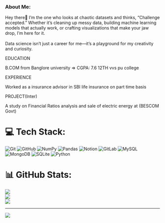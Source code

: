 ### About Me:
Hey there👋 
I’m the one who looks at chaotic datasets and thinks, “Challenge accepted.” Whether it’s cleaning up messy data, building machine learning models that actually work, or crafting visualizations that make your jaw drop, I’m here for it.<br><br>Data science isn’t just a career for me—it’s a playground for my creativity and curiosity.

EDUCATION 

B.COM from Banglore university  =>  CGPA: 7.6
12TH vvs pu college

EXPERIENCE

  Worked as a insurance advisor in SBI life insurance on part time basis

PROJECT(Inter)

   A study on Financial Ratios analysis and sale of electric energy at (BESCOM Govt)
  

# 💻 Tech Stack:
![Git](https://img.shields.io/badge/git-%23F05033.svg?style=for-the-badge&logo=git&logoColor=white) ![GitHub](https://img.shields.io/badge/github-%23121011.svg?style=for-the-badge&logo=github&logoColor=white) ![NumPy](https://img.shields.io/badge/numpy-%23013243.svg?style=for-the-badge&logo=numpy&logoColor=white) ![Pandas](https://img.shields.io/badge/pandas-%23150458.svg?style=for-the-badge&logo=pandas&logoColor=white) ![Notion](https://img.shields.io/badge/Notion-%23000000.svg?style=for-the-badge&logo=notion&logoColor=white) ![GitLab](https://img.shields.io/badge/gitlab-%23181717.svg?style=for-the-badge&logo=gitlab&logoColor=white) ![MySQL](https://img.shields.io/badge/mysql-4479A1.svg?style=for-the-badge&logo=mysql&logoColor=white) ![MongoDB](https://img.shields.io/badge/MongoDB-%234ea94b.svg?style=for-the-badge&logo=mongodb&logoColor=white) ![SQLite](https://img.shields.io/badge/sqlite-%2307405e.svg?style=for-the-badge&logo=sqlite&logoColor=white) ![Python](https://img.shields.io/badge/python-3670A0?style=for-the-badge&logo=python&logoColor=ffdd54)
# 📊 GitHub Stats:
![](https://github-readme-stats.vercel.app/api?username=rosedatahub&theme=dark&hide_border=false&include_all_commits=false&count_private=false)<br/>
![](https://github-readme-streak-stats.herokuapp.com/?user=rosedatahub&theme=dark&hide_border=false)<br/>
![](https://github-readme-stats.vercel.app/api/top-langs/?username=rosedatahub&theme=dark&hide_border=false&include_all_commits=false&count_private=false&layout=compact)

---
[![](https://visitcount.itsvg.in/api?id=rosedatahub&icon=4&color=5)](https://visitcount.itsvg.in)

<!-- Proudly created with GPRM ( https://gprm.itsvg.in ) -->


